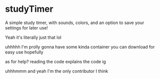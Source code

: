 # studyTimer
A simple study timer, with sounds, colors, and an option to save your settings for later use!

Yeah it's literally just that lol

uhhhhh I'm prolly gonna have some kinda container you can download for easy use hopefully

as for help? reading the code explains the code ig

uhhhmmm and yeah I'm the only contributor I think
